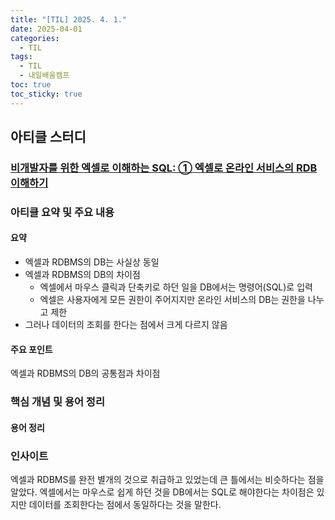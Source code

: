 ```yaml
---
title: "[TIL] 2025. 4. 1."
date: 2025-04-01
categories:
  - TIL
tags:
  - TIL
  - 내일배움캠프
toc: true
toc_sticky: true
---
```

## 아티클 스터디
### [비개발자를 위한 엑셀로 이해하는 SQL: ① 엑셀로 온라인 서비스의 RDB 이해하기](https://yozm.wishket.com/magazine/detail/1721/)

### 아티클 요약 및 주요 내용
#### 요약
- 엑셀과 RDBMS의 DB는 사실상 동일
- 엑셀과 RDBMS의 DB의 차이점
	- 엑셀에서 마우스 클릭과 단축키로 하던 일을 DB에서는 명령어(SQL)로 입력
	- 엑셀은 사용자에게 모든 권한이 주어지지만 온라인 서비스의 DB는 권한을 나누고 제한
- 그러나 데이터의 조회를 한다는 점에서 크게 다르지 않음

#### 주요 포인트
엑셀과 RDBMS의 DB의 공통점과 차이점

### 핵심 개념 및 용어 정리
#### 용어 정리


### 인사이트
엑셀과 RDBMS를 완전 별개의 것으로 취급하고 있었는데 큰 틀에서는 비슷하다는 점을 알았다. 엑셀에서는 마우스로 쉽게 하던 것을 DB에서는 SQL로 해야한다는 차이점은 있지만 데이터를 조회한다는 점에서 동일하다는 것을 말한다. 
